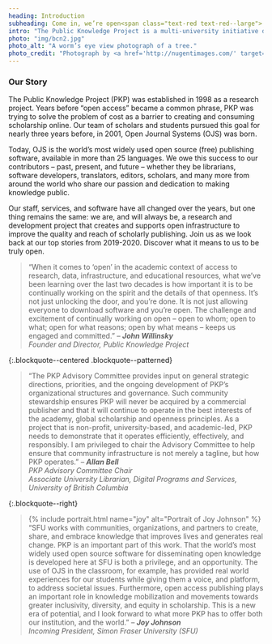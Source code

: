 ```yaml
---
heading: Introduction
subheading: Come in, we’re open<span class="text-red text-red--large">.</span>
intro: "The Public Knowledge Project is a multi-university initiative developing (free) open source software and conducting research to improve the quality and reach of scholarly publishing."
photo: "img/bcn2.jpg"
photo_alt: "A worm’s eye view photograph of a tree."
photo_credit: "Photograph by <a href='http://nugentimages.com/' target='_blank' rel='noopener'>Jason Nugent</a>."
---
```


### Our Story

The Public Knowledge Project (PKP) was established in 1998 as a research project. Years before “open access” became a common phrase, PKP was trying to solve the problem of cost as a barrier to creating and consuming scholarship online. Our team of scholars and students pursued this goal for nearly three years before, in 2001, Open Journal Systems (OJS) was born.

Today, OJS is the world’s most widely used open source (free) publishing software, available in more than 25 languages. We owe this success to our contributors – past, present, and future – whether they be librarians, software developers, translators, editors, scholars, and many more from around the world who share our passion and dedication to making knowledge public.  

Our staff, services, and software have all changed over the years, but one thing remains the same: we are, and will always be, a research and development project that creates and supports open infrastructure to improve the quality and reach of scholarly publishing. Join us as we look back at our top stories from 2019-2020. Discover what it means to us to be truly open.

> “When it comes to ‘open’ in the academic context of access to research, data, infrastructure, and educational resources, what we’ve been learning over the last two decades is how important it is to be continually working on the spirit and the details of that openness. It’s not just unlocking the door, and you’re done. It is not just allowing everyone to download software and you’re open. The challenge and excitement of continually working on open – open to whom; open to what; open for what reasons; open by what means – keeps us engaged and committed.” <cite>&ndash; **John Willinsky**  <br/>Founder and Director, Public Knowledge Project</cite>

{:.blockquote--centered .blockquote--patterned}
> “The PKP Advisory Committee provides input on general strategic directions, priorities, and the ongoing development of PKP’s organizational structures and governance.  Such community stewardship ensures PKP will never be acquired by a commercial publisher and that it will continue to operate in the best interests of the academy, global scholarship and openness principles.  As a project that is non-profit, university-based, and academic-led, PKP needs to demonstrate that it operates efficiently, effectively, and responsibly.  I am privileged to chair the Advisory Committee to help ensure that community infrastructure is not merely a tagline, but how PKP operates.” <cite>&ndash; **Allan Bell**  <br/>PKP Advisory Committee Chair <br/>Associate University Librarian, Digital Programs and Services, University of British Columbia</cite>

{:.blockquote--right}
> {% include portrait.html name="joy" alt="Portrait of Joy Johnson" %} “SFU works with communities, organizations, and partners to create, share, and embrace knowledge that improves lives and generates real change. PKP is an important part of this work. That the world’s most widely used open source software for disseminating open knowledge is developed here at SFU is both a privilege, and an opportunity.  The use of OJS in the classroom, for example, has provided real world experiences for our students while giving them a voice, and platform, to address societal issues. Furthermore, open access publishing plays an important role in knowledge mobilization and movements towards greater inclusivity, diversity, and equity in scholarship. This is a new era of potential, and I look forward to what more PKP has to offer both our institution, and the world.” <cite>&ndash; **Joy Johnson**  <br/>Incoming President, Simon Fraser University (SFU)</cite>
